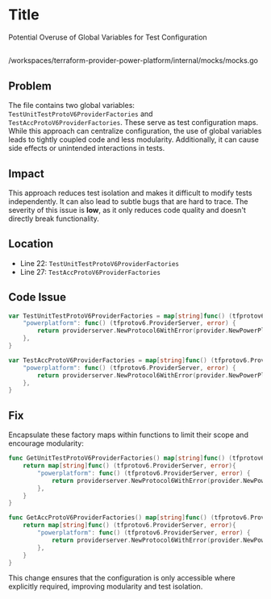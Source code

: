# Title

Potential Overuse of Global Variables for Test Configuration

##

/workspaces/terraform-provider-power-platform/internal/mocks/mocks.go

## Problem

The file contains two global variables: `TestUnitTestProtoV6ProviderFactories` and `TestAccProtoV6ProviderFactories`. These serve as test configuration maps. While this approach can centralize configuration, the use of global variables leads to tightly coupled code and less modularity. Additionally, it can cause side effects or unintended interactions in tests.

## Impact

This approach reduces test isolation and makes it difficult to modify tests independently. It can also lead to subtle bugs that are hard to trace. The severity of this issue is **low**, as it only reduces code quality and doesn't directly break functionality.

## Location

- Line 22: `TestUnitTestProtoV6ProviderFactories`
- Line 27: `TestAccProtoV6ProviderFactories`

## Code Issue

```go
var TestUnitTestProtoV6ProviderFactories = map[string]func() (tfprotov6.ProviderServer, error){
	"powerplatform": func() (tfprotov6.ProviderServer, error) {
		return providerserver.NewProtocol6WithError(provider.NewPowerPlatformProvider(helpers.UnitTestContext(context.Background(), ""), true))
	},
}

var TestAccProtoV6ProviderFactories = map[string]func() (tfprotov6.ProviderServer, error){
	"powerplatform": func() (tfprotov6.ProviderServer, error) {
		return providerserver.NewProtocol6WithError(provider.NewPowerPlatformProvider(context.Background(), false))
	},
}
```

## Fix

Encapsulate these factory maps within functions to limit their scope and encourage modularity:

```go
func GetUnitTestProtoV6ProviderFactories() map[string]func() (tfprotov6.ProviderServer, error) {
	return map[string]func() (tfprotov6.ProviderServer, error){
		"powerplatform": func() (tfprotov6.ProviderServer, error) {
			return providerserver.NewProtocol6WithError(provider.NewPowerPlatformProvider(helpers.UnitTestContext(context.Background(), ""), true))
		},
	}
}

func GetAccProtoV6ProviderFactories() map[string]func() (tfprotov6.ProviderServer, error) {
	return map[string]func() (tfprotov6.ProviderServer, error){
		"powerplatform": func() (tfprotov6.ProviderServer, error) {
			return providerserver.NewProtocol6WithError(provider.NewPowerPlatformProvider(context.Background(), false))
		},
	}
}
```

This change ensures that the configuration is only accessible where explicitly required, improving modularity and test isolation.